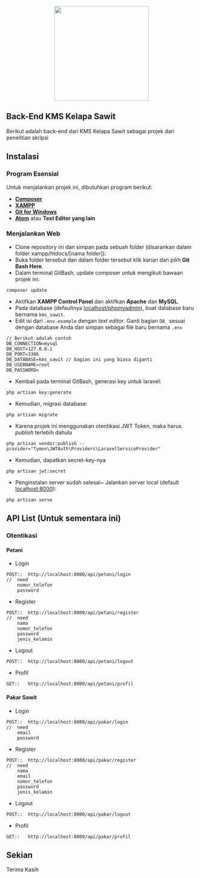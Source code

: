 <p align="center"><img src="https://media1.tenor.com/images/862030c843d89b2a1df48fc6bc8b6fea/tenor.gif?itemid=13246388" height=250px></p>


## Back-End KMS Kelapa Sawit

Berikut adalah back-end dari KMS Kelapa Sawit sebagai projek dari penelitian skripsi

## Instalasi 

### Program Esensial
Untuk menjalankan projek ini, dibutuhkan program berikut:

- **[Composer](https://getcomposer.org/download/)**
- **[XAMPP](https://www.apachefriends.org/download.html)**
- **[Git for Windows](https://gitforwindows.org/)**
- **[Atom](https://atom.io/)** atau **Text Editor yang lain**

### Menjalankan Web

- Clone repository ini dan simpan pada sebuah folder (disarankan dalam folder xampp/htdocs/[nama folder]).
- Buka folder tersebut dan dalam folder tersebut klik kanan dan pilih **Git Bash Here**.
- Dalam terminal GitBash, update composer untuk mengikuti bawaan projek ini:
```
composer update
```
- Aktifkan **XAMPP Control Panel** dan aktifkan **Apache** dan **MySQL**.
- Pada database (defaultnya [localhost/phpmyadmin](http://localhost/phpmyadmin)), buat database baru bernama `kms_sawit`.
- Edit isi dari `.env.example` dengan *text editor*. Ganti bagian `DB_` sesuai dengan database Anda dan simpan sebagai file baru bernama `.env`
```
// Berikut adalah contoh
DB_CONNECTION=mysql
DB_HOST=127.0.0.1
DB_PORT=3306
DB_DATABASE=kms_sawit // bagian ini yang biasa diganti
DB_USERNAME=root
DB_PASSWORD=
```
- Kembali pada terminal GitBash, generasi key untuk laravel:
```
php artisan key:generate
```
- Kemudian, migrasi database:
```
php artisan migrate
```
- Karena projek ini menggunakan otentikasi JWT Token, maka harus *publish* terlebih dahulu
```
php artisan vendor:publish --provider="Tymon\JWTAuth\Providers\LaravelServiceProvider"
```
- Kemudian, dapatkan secret-key-nya
```
php artisan jwt:secret
```
- Penginstalan server sudah selesai~ Jalankan server local (default [localhost:8000](http://localhost:8000/)):
```
php artisan serve
```

## API List (Untuk sementara ini)

### Otentikasi
#### Petani
- Login
```
POST::  http://localhost:8000/api/petani/login
//  need
    nomor_telefon
    password
```
- Register
```
POST::  http://localhost:8000/api/petani/register
//  need
    nama
    nomor_telefon
    password
    jenis_kelamin
```
- Logout
```
POST::  http://localhost:8000/api/petani/logout
```
- Profil
```
GET::   http://localhost:8000/api/petani/profil
```

#### Pakar Sawit
- Login
```
POST::  http://localhost:8000/api/pakar/login
//  need
    email
    password
```
- Register
```
POST::  http://localhost:8000/api/pakar/register
//  need
    nama
    email
    nomor_telefon
    password
    jenis_kelamin
```
- Logout
```
POST::  http://localhost:8000/api/pakar/logout
```
- Profil
```
GET::   http://localhost:8000/api/pakar/profil
```

## Sekian

Terima Kasih
